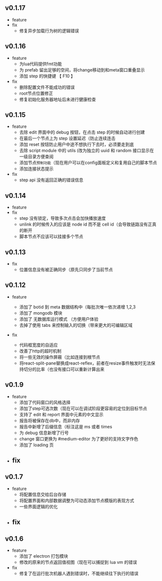 ## v0.1.17
* feature
* fix 
    - 修复异步加载行为树的逻辑错误

## v0.1.16
* feature 
    - 为lua代码提供fmt功能
    - 为 prefab 留出足够的空间，将change移动到和meta窗口重叠显示
    - 添加 step 的快捷键 【 F10 】
* fix
    - 删除配置文件不能成功的错误
    - root节点位置修正
    - 修复初始化服务器地址后未进行健康检查

## v0.1.15
* feature
    - 去除 edit 界面中的 debug 按钮，在点击 step 的时候自动进行创建
    - 在最后一个节点上为 step 设置延迟（防止连续连击
    - 添加 reset 按钮防止用户中途不想执行下去时，必须要走到底
    - 去除 script module 中的 utils (改为独立的 uuid 和 random 接口显示在一级目录方便查阅
    - 添加节点`预制功能`（现在用户可以在config面板定义和复用自己的脚本节点
    - 添加连接状态提示
* fix 
    - step api 没有返回正确的错误信息

## v0.1.14
* feature
* fix
    - step 没有锁定，导致多次点击会加快播放速度
    - unlink 的时候传入的应该是 node id 而不是 cell id（会导致链路没有正真的断开
    - 脚本节点不应该可以挂接多个节点

## v0.1.13
* fix 
    - 位置信息没有被正确同步（原先只同步了当前节点

## v0.1.12
* feature
    - 添加了 botid 到 meta 数据结构中（每批次唯一依次递增 1,2,3
    - 添加了 mongodb 模块
    - 添加了 无数据库运行模式 （方便用户体验
    - 去掉了使用 tabs 来控制输入的切换（带来更大的可编辑区域

* fix
    - 代码框宽度的自适应
    - 改善了http的超时机制
    - 将一些无效的操作屏蔽（比如连接到根节点
    - 将react-split-pane替换成react-reflex，前者在resize事件触发时无法保持切分的比率（也没有接口可以重新计算出来

## v0.1.9
* feature
    - 添加了代码窗口的风格选择
    - 添加了step可选次数（现在可以在调试阶段更容易的定位到目标节点
    - 支持了 edit 和 report 界面中元素的中文显示
    - 报告将被保存在db中，而非内存
    - 报告中新增了后缀信息（标注这是 ms 或者 times
    - 为 debug 信息新增了行号
    - change 窗口更换为 #medium-editor 为了更好的支持文字作色
    - 添加了 loading 页
* fix
    - 

## v0.1.7
* feature
    - 将配置信息交给后台存储
    - 将配置界面和内部数据调整为可动态添加节点模版的表现方式
    - 一些界面逻辑的优化
* fix
    - 

## v0.1.6
* feature
    - 添加了 electron 打包模块
    - 修改的原来的节点返回值视图（现在可以捕捉到 lua vm 的错误
* fix
    - 修复了在运行批次机器人遇到错误时，不能继续往下执行的错误